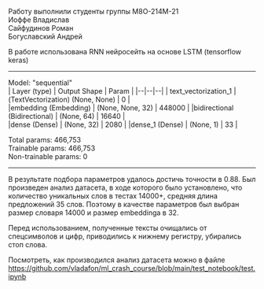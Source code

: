 Работу выполнили студенты группы М8О-214М-21  
Иоффе Владислав  
Сайфудинов Роман  
Богуславский Андрей  

В работе использована RNN нейросейть на основе LSTM (tensorflow keras)  
_________________________________________________________________
Model: "sequential"  
| Layer (type)          |      Output Shape          |    Param     |
|--|--|--|
| text_vectorization_1 |(TextVectorization) (None, None)       |      0    |    
|embedding (Embedding)      | (None, None, 32)   |       448000    |
|bidirectional (Bidirectional) | (None, 64)         |      16640    |     
|dense (Dense)         |      (None, 32)          |      2080      |
|dense_1 (Dense)      |       (None, 1)    |             33        |
                                                                 
  
Total params: 466,753  
Trainable params: 466,753  
Non-trainable params: 0  
_________________________________________________________________

В результате подбора параметров удалось достичь точности в 0.88. 
Был произведен анализ датасета, в ходе которого было установлено, что количество уникальных слов в тестах 14000+, средняя длина предложений 35 слов.
Поэтому в качестве параметров был выбран размер словаря 14000 и размер embeddingа в 32.

Перед использованием, полученные тексты очищались от спецсимволов и цифр, приводились к нижнему регистру, убирались стоп слова. 

Посмотреть, как производился анализ датасета можно в файле https://github.com/vladafon/ml_crash_course/blob/main/test_notebook/test.ipynb
